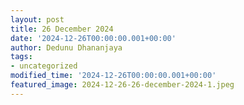 ```yaml
---
layout: post
title: 26 December 2024
date: '2024-12-26T00:00:00.001+00:00'
author: Dedunu Dhananjaya
tags:
- uncategorized
modified_time: '2024-12-26T00:00:00.001+00:00'
featured_image: 2024-12-26-26-december-2024-1.jpeg
---
```


